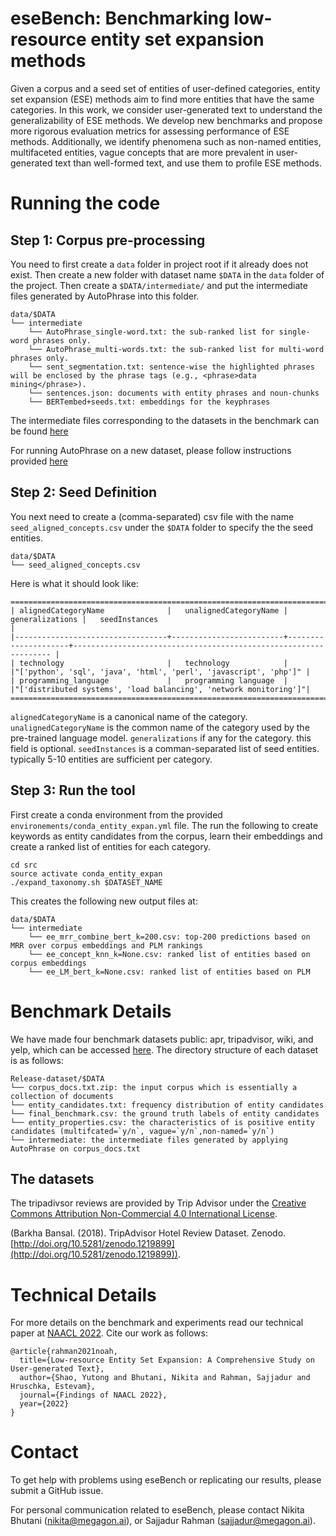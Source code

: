 # eseBench: Benchmarking low-resource entity set expansion methods 

Given a corpus and a seed set of entities of user-defined categories, entity set expansion (ESE) methods aim  to find more entities that have the same categories. In this work, we consider user-generated text to understand the generalizability of ESE methods. We develop new benchmarks and propose more rigorous evaluation metrics for assessing performance of ESE methods. Additionally, we identify phenomena such as non-named entities, multifaceted entities, vague concepts that are more prevalent in user-generated text than well-formed text, and use them to profile ESE methods.

# Running the code

## Step 1: Corpus pre-processing

You need to first create a `data` folder in project root if it already does not exist. Then create a new folder with dataset name `$DATA` in the `data` folder of the project. Then create a `$DATA/intermediate/` and put the intermediate files generated by AutoPhrase into this folder. 

```
data/$DATA
└── intermediate
    └── AutoPhrase_single-word.txt: the sub-ranked list for single-word phrases only.
    └── AutoPhrase_multi-words.txt: the sub-ranked list for multi-word phrases only.
    └── sent_segmentation.txt: sentence-wise the highlighted phrases will be enclosed by the phrase tags (e.g., <phrase>data mining</phrase>).
    └── sentences.json: documents with entity phrases and noun-chunks
    └── BERTembed+seeds.txt: embeddings for the keyphrases
``` 

The intermediate files corresponding to the datasets in the benchmark can be found [here](https://drive.google.com/drive/folders/1qXg-UHxJffjHpbHumxo4UJtt1Rl_ecd6)

For running AutoPhrase on a new dataset, please follow instructions provided [here](https://github.com/shangjingbo1226/AutoPhrase)

## Step 2: Seed Definition

You next need to create a (comma-separated) csv file with the name `seed_aligned_concepts.csv` under the `$DATA` folder to specify the the seed entities. 

```
data/$DATA
└── seed_aligned_concepts.csv
```

Here is what it should look like:

```
=======================================================================================================================================================
| alignedCategoryName              |   unalignedCategoryName |      generalizations |   seedInstances                                                 |
|----------------------------------+-------------------------+---------------------+----------------------------------------------------------------- |
| technology                       |   technology            |                      |"['python', 'sql', 'java', 'html', 'perl', 'javascript', 'php']" |
| programming_language             |   programming language  |                      |"['distributed systems', 'load balancing', 'network monitoring']"|
=======================================================================================================================================================
```

`alignedCategoryName` is a canonical name of the category. `unalignedCategoryName` is the common name of the category used by the pre-trained language model. `generalizations` if any for the category. this field is optional. `seedInstances` is a comman-separated list of seed entities. typically 5-10 entities are sufficient per category. 

## Step 3: Run the tool

First create a conda environment from the provided `environements/conda_entity_expan.yml` file. The run the following to create keywords as entity candidates from the corpus, learn their embeddings and create a ranked list of entities for each category.
```
cd src
source activate conda_entity_expan
./expand_taxonomy.sh $DATASET_NAME
```

This creates the following new output files at: 

```
data/$DATA
└── intermediate
    └── ee_mrr_combine_bert_k=200.csv: top-200 predictions based on MRR over corpus embeddings and PLM rankings
    └── ee_concept_knn_k=None.csv: ranked list of entities based on corpus embeddings
    └── ee_LM_bert_k=None.csv: ranked list of entities based on PLM
```

# Benchmark Details

We have made four benchmark datasets public: apr, tripadvisor, wiki, and yelp, which can be accessed [here](https://drive.google.com/drive/folders/1qXg-UHxJffjHpbHumxo4UJtt1Rl_ecd6). The directory structure of each dataset is as follows:
```
Release-dataset/$DATA
└── corpus_docs.txt.zip: the input corpus which is essentially a collection of documents
└── entity_candidates.txt: frequency distribution of entity candidates
└── final_benchmark.csv: the ground truth labels of entity candidates
└── entity_properties.csv: the characteristics of is positive entity candidates (multifcated=`y/n`, vague=`y/n`,non-named=`y/n`)
└── intermediate: the intermediate files generated by applying AutoPhrase on corpus_docs.txt
```
## The datasets

The tripadivsor reviews  are provided by Trip Advisor under the [Creative Commons Attribution Non-Commercial 4.0 International License](https://creativecommons.org/licenses/by-nc/4.0/legalcode).

(Barkha Bansal. (2018). TripAdvisor Hotel Review Dataset. Zenodo. [http://doi.org/10.5281/zenodo.1219899](http://doi.org/10.5281/zenodo.1219899)). 


# Technical Details
For more details on the benchmark and experiments read our technical paper at [NAACL 2022](https://openreview.net/forum?id=r3GMppibH-c). Cite our work as follows: 
```
@article{rahman2021noah,
  title={Low-resource Entity Set Expansion: A Comprehensive Study on User-generated Text},
  author={Shao, Yutong and Bhutani, Nikita and Rahman, Sajjadur and Hruschka, Estevam},
  journal={Findings of NAACL 2022},
  year={2022}
}
```

# Contact
To get help with problems using eseBench or replicating our results, please submit a GitHub issue.

For personal communication related to eseBench, please contact Nikita Bhutani (nikita@megagon.ai), or Sajjadur Rahman (sajjadur@megagon.ai).
